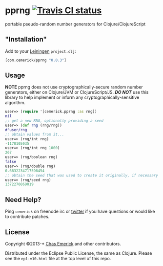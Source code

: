 # pprng [![Travis CI status](https://api.travis-ci.org/cemerick/pprng.png?branch=master)](http://travis-ci.org/#!/cemerick/pprng/builds)

portable pseudo-random number generators for Clojure/ClojureScript

## "Installation"

Add to your [Leiningen](http://leiningen.org) `project.clj`:

```clojure
[com.cemerick/pprng "0.0.3"]
```

## Usage

**NOTE** pprng does not use cryptographically-secure random number generators,
either on Clojure/JVM or ClojureScript/JS.  _**DO NOT**_ use this library to
help implement or inform any cryptographically-sensitive algorithm.

```clojure
user=> (require '[cemerick.pprng :as rng])
nil
;; get a new RNG, optionally providing a seed
user=> (def rng (rng/rng))
#'user/rng
;; obtain values from it...
user=> (rng/int rng)
-1170105035
user=> (rng/int rng 1000)
267
user=> (rng/boolean rng)
false
user=> (rng/double rng)
0.6832234717598454
;; obtain the seed that was used to create it originally, if necessary
user=> (rng/seed rng)
1372270869019
```

## Need Help?

Ping `cemerick` on freenode irc or
[twitter](http://twitter.com/cemerick) if you have questions or would
like to contribute patches.

## License

Copyright ©2013-\* [Chas Emerick](http://cemerick.com) and other contributors.

Distributed under the Eclipse Public License, the same as Clojure.
Please see the `epl-v10.html` file at the top level of this repo.

